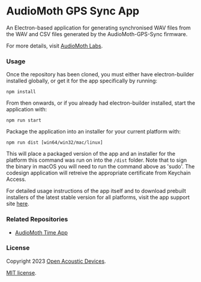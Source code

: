 # AudioMoth GPS Sync App #
An Electron-based application for generating synchronised WAV files from the WAV and CSV files generated by the AudioMoth-GPS-Sync firmware.

For more details, visit [AudioMoth Labs](https://www.openacousticdevices.info/labs).

### Usage ###
Once the repository has been cloned, you must either have electron-builder installed globally, or get it for the app specifically by running:
```
npm install
```

From then onwards, or if you already had electron-builder installed, start the application with:
```
npm run start 
```

Package the application into an installer for your current platform with:
```
npm run dist [win64/win32/mac/linux]
```

This will place a packaged version of the app and an installer for the platform this command was run on into the `/dist` folder. Note that to sign the binary in macOS you will need to run the command above as 'sudo'. The codesign application will retreive the appropriate certificate from Keychain Access.

For detailed usage instructions of the app itself and to download prebuilt installers of the latest stable version for all platforms, visit the app support site [here](https://www.openacousticdevices.info/labs).

### Related Repositories ###
* [AudioMoth Time App](https://github.com/OpenAcousticDevices/AudioMoth-GPS-Sync)

### License ###

Copyright 2023 [Open Acoustic Devices](http://www.openacousticdevices.info/).

[MIT license](http://www.openacousticdevices.info/license).
